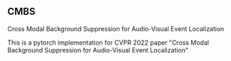 ## CMBS
Cross Modal Background Suppression for Audio-Visual Event Localization

This is a pytorch implementation for CVPR 2022 paper "Cross Modal Background Suppression for Audio-Visual Event Localization"
